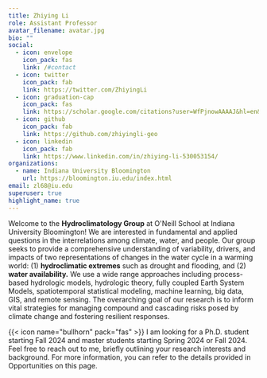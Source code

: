 ```yaml
---
title: Zhiying Li
role: Assistant Professor
avatar_filename: avatar.jpg
bio: ""
social:
  - icon: envelope
    icon_pack: fas
    link: /#contact
  - icon: twitter
    icon_pack: fab
    link: https://twitter.com/ZhiyingLi
  - icon: graduation-cap
    icon_pack: fas
    link: https://scholar.google.com/citations?user=WfPjnowAAAAJ&hl=en&oi=ao
  - icon: github
    icon_pack: fab
    link: https://github.com/zhiyingli-geo
  - icon: linkedin
    icon_pack: fab
    link: https://www.linkedin.com/in/zhiying-li-530053154/
organizations:
  - name: Indiana University Bloomington
    url: https://bloomington.iu.edu/index.html
email: zl68@iu.edu
superuser: true
highlight_name: true
---
```

Welcome to the **Hydroclimatology Group** at O'Neill School at Indiana University Bloomington! We are interested in fundamental and applied questions in the interrelations among climate, water, and people. Our group seeks to provide a comprehensive understanding of variability, drivers, and impacts of two representations of changes in the water cycle in a warming world: (1) **hydroclimatic extremes** such as drought and flooding, and (2) **water availability.** We use a wide range approaches including process-based hydrologic models, hydrologic theory, fully coupled Earth System Models, spatiotemporal statistical modeling, machine learning, big data, GIS, and remote sensing. The overarching goal of our research is to inform vital strategies for managing compound and cascading risks posed by climate change and fostering resilient responses.

{{< icon name="bullhorn" pack="fas" >}} I am looking for a Ph.D. student starting Fall 2024 and master students starting Spring 2024 or Fall 2024. Feel free to reach out to me, briefly outlining your research interests and background. For more information, you can refer to the details provided in Opportunities on this page.